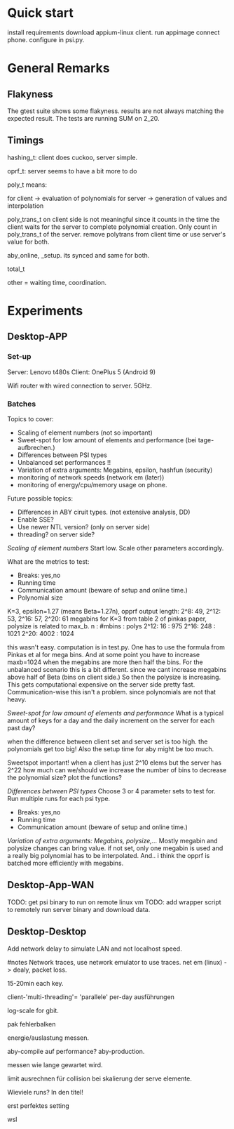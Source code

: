 # Quick start
install requirements
download appium-linux client.
run appimage
connect phone.
configure in psi.py.

# General Remarks

## Flakyness
The gtest suite shows some flakyness.
results are not always matching the expected result. 
The tests are running SUM on 2_20.

## Timings
hashing_t: client does cuckoo, server simple.

oprf_t: server seems to have a bit more to do

poly_t means:

for client -> evaluation of polynomials
for server -> generation of values and interpolation

poly_trans_t on client side is not meaningful since it counts in the time the
client waits for the server to complete polynomial creation. 
Only count in poly_trans_t of the server.
remove polytrans from client time or use server's value for both.

aby_online, _setup.  its synced and same for both.

total_t

other = waiting time, coordination.

# Experiments

## Desktop-APP
### Set-up
Server: Lenovo t480s
Client: OnePlus 5 (Android 9)

Wifi router with wired connection to server.
5GHz. 

### Batches
Topics to cover:
* Scaling of element numbers (not so important)
* Sweet-spot for low amount of elements and performance (bei tage-aufbrechen.)
* Differences between PSI types
* Unbalanced set performances !!
* Variation of extra arguments: Megabins, epsilon, hashfun (security)
* monitoring of network speeds (network em (later))
* monitoring of energy/cpu/memory usage on phone.

Future possible topics:
* Differences in ABY ciruit types. (not extensive analysis, DD)
* Enable SSE?
* Use newer NTL version? (only on server side)
* threading? on server side?


*Scaling of element numbers* 
Start low. 
Scale other parameters accordingly.

What are the metrics to test:

* Breaks: yes,no
* Running time
* Communication amount (beware of setup and online time.)
* Polynomial size

K=3, epsilon=1.27 (means Beta=1.27n), opprf output length:
2^8: 49, 2^12: 53, 2^16: 57, 2^20: 61
megabins for K=3 from table 2 of pinkas paper, polysize is related to max_b.
n   : #mbins : polys
2^12:  16    : 975
2^16:  248   : 1021
2^20:  4002  : 1024

this wasn't easy. computation is in test.py.
One has to use the formula from Pinkas et al for mega bins.
And at some point you have to increase maxb=1024 when the megabins are more then
half the bins.
For the unbalanced scenario this is a bit different. since we cant increase
megabins above half of Beta (bins on client side.)
So then the polysize is increasing. This gets computational expensive on the
server side pretty fast. Communication-wise this isn't a problem. since
polynomials are not that heavy.

*Sweet-spot for low amount of elements and performance*
What is a typical amount of keys for a day and the daily increment on the server
for each past day?

when the difference between client set and server set is too high. the
polynomials get too big! Also the setup time for aby might be too much.

Sweetspot important! when a client has just 2^10 elems but the server has 2^22
how much can we/should we increase the number of bins to decrease the polynomial
size? plot the functions?

*Differences between PSI types*
Choose 3 or 4 parameter sets to test for.
Run multiple runs for each psi type.

* Breaks: yes,no
* Running time
* Communication amount (beware of setup and online time.)


*Variation of extra arguments: Megabins, polysize,...*
Mostly megabin and polysize changes can bring value.
if not set, only one megabin is used and a really big polynomial has to be
interpolated. And.. i think the opprf is batched more efficiently with megabins.


## Desktop-App-WAN
TODO: get psi binary to run on remote linux vm
TODO: add wrapper script to remotely run server binary and download data.

## Desktop-Desktop
Add network delay to simulate LAN and not localhost speed.


#notes
Network traces, use network emulator to use traces.
net em (linux) -> dealy, packet loss.

15-20min each key. 

client-'multi-threading'= 'parallele' per-day ausführungen


log-scale for gbit.

pak fehlerbalken

energie/auslastung messen.

aby-compile auf performance?
aby-production.

messen wie lange gewartet wird.

limit ausrechnen für collision bei skalierung der serve elemente.

Wieviele runs?
In den titel!

erst perfektes setting

wsl